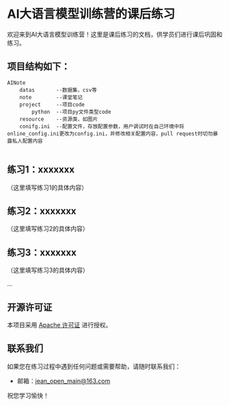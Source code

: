 # AI大语言模型训练营的课后练习

欢迎来到AI大语言模型训练营！这里是课后练习的文档，供学员们进行课后巩固和练习。
## 项目结构如下：

```text
AINote
    datas       --数据集，csv等
    note        --课堂笔记
    project     --项目code
        python  --项目py文件类型code
    resource    --资源类，如图片
    conifg.ini  --配置文件，存放配置参数，用户调试时在自己环境中将online_config.ini更改为config.ini，并修改相关配置内容，pull request时切勿暴露私人配置内容
    
```
## 练习1：xxxxxxx
（这里填写练习1的具体内容）

## 练习2：xxxxxxx
（这里填写练习2的具体内容）

## 练习3：xxxxxxx
（这里填写练习3的具体内容）

...

## 开源许可证
本项目采用 [Apache 许可证](https://www.apache.org/licenses/LICENSE-2.0) 进行授权。

## 联系我们
如果您在练习过程中遇到任何问题或需要帮助，请随时联系我们：
- 邮箱：jean_open_main@163.com

祝您学习愉快！